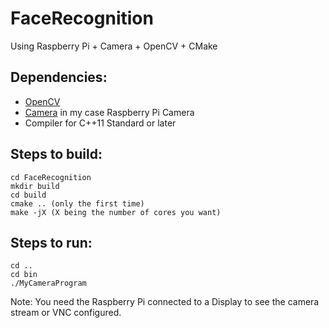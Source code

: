 # FaceRecognition

Using Raspberry Pi + Camera + OpenCV + CMake

## Dependencies:
* [OpenCV](http://opencv.org/)
* [Camera](https://www.raspberrypi.org/products/camera-module/) in my case Raspberry Pi Camera
* Compiler for C++11 Standard or later

## Steps to build:
```
cd FaceRecognition
mkdir build
cd build
cmake .. (only the first time)
make -jX (X being the number of cores you want)
```


## Steps to run:
```
cd ..
cd bin
./MyCameraProgram
```
Note: You need the Raspberry Pi connected to a Display to see the camera stream or VNC configured.
